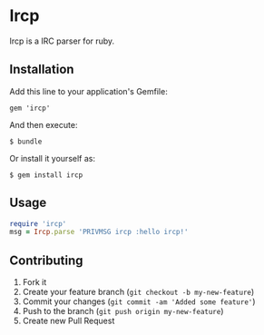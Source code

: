# Ircp

Ircp is a IRC parser for ruby.

## Installation

Add this line to your application's Gemfile:

    gem 'ircp'

And then execute:

    $ bundle

Or install it yourself as:

    $ gem install ircp

## Usage

```ruby
require 'ircp'
msg = Ircp.parse 'PRIVMSG ircp :hello ircp!'
```

## Contributing

1. Fork it
2. Create your feature branch (`git checkout -b my-new-feature`)
3. Commit your changes (`git commit -am 'Added some feature'`)
4. Push to the branch (`git push origin my-new-feature`)
5. Create new Pull Request
